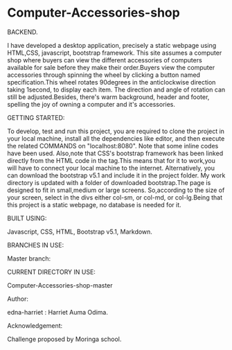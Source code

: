 # Computer-Accessories-shop

BACKEND.

I have developed a desktop application, precisely a static webpage using HTML,CSS, javascript, bootstrap framework. This site assumes a computer shop where buyers can view the different accessories of computers available for sale before they make their order.Buyers view the computer accessories through spinning the wheel by clicking a button named specification.This wheel rotates 90degrees in the anticlockwise direction taking 1second, to display each item. The direction and angle of rotation can still be adjusted.Besides, there's warm background, header and footer, spelling the joy of owning a computer and it's accessories.

GETTING STARTED:

To develop, test and run this project, you are required to clone the project in your local machine, install all the dependencies like editor, and then execute the related COMMANDS on "localhost:8080". Note that some inline codes have been used. Also,note that CSS's bootstrap framework has been linked directly from the HTML code in the <head>tag.This means that for it to work,you will have to connect your local machine to the internet. Alternatively, you can download the bootstrap v5.1 and include it in the project folder. My work directory is updated with a folder of downloaded bootstrap.The page is designed to fit in small,medium or large screens. So,according to the size of your screen, select in the divs either col-sm, or col-md, or col-lg.Being that this project is a static webpage, no database is needed for it. 

  
BUILT USING:
  
Javascript,
CSS,
HTML,
Bootstrap v5.1,
Markdown. 

BRANCHES IN USE:

Master branch: 
  
CURRENT DIRECTORY IN USE:

Computer-Accessories-shop-master
  
  


Author:
  
edna-harriet : Harriet Auma Odima. 

Acknowledgement:
  
Challenge proposed by Moringa school. 


